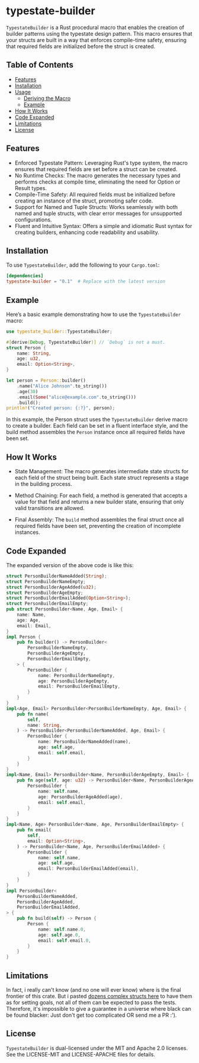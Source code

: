 # typestate-builder

`TypestateBuilder` is a Rust procedural macro that enables the creation of builder patterns using the typestate design pattern. This macro ensures that your structs are built in a way that enforces compile-time safety, ensuring that required fields are initialized before the struct is created.

## Table of Contents

- [Features](#features)
- [Installation](#installation)
- [Usage](#usage)
  - [Deriving the Macro](#deriving-the-macro)
  - [Example](#example)
- [How It Works](#how-it-works)
- [Code Expanded](#code-expanded)
- [Limitations](#limitations)
- [License](#license)

## Features

- Enforced Typestate Pattern: Leveraging Rust's type system, the macro ensures that required fields are set before a struct can be created.
- No Runtime Checks: The macro generates the necessary types and performs checks at compile time, eliminating the need for Option or Result types.
- Compile-Time Safety: All required fields must be initialized before creating an instance of the struct, promoting safer code.
- Support for Named and Tuple Structs: Works seamlessly with both named and tuple structs, with clear error messages for unsupported configurations.
- Fluent and Intuitive Syntax: Offers a simple and idiomatic Rust syntax for creating builders, enhancing code readability and usability.

## Installation

To use `TypestateBuilder`, add the following to your `Cargo.toml`:

```toml
[dependencies]
typestate-builder = "0.1"  # Replace with the latest version
```

## Example

Here’s a basic example demonstrating how to use the `TypestateBuilder` macro:

```rust
use typestate_builder::TypestateBuilder;

#[derive(Debug, TypestateBuilder)] // `Debug` is not a must.
struct Person {
    name: String,
    age: u32,
    email: Option<String>,
}

let person = Person::builder()
    .name("Alice Johnson".to_string())
    .age(30)
    .email(Some("alice@example.com".to_string()))
    .build();
println!("Created person: {:?}", person);
```

In this example, the Person struct uses the `TypestateBuilder` derive macro to create a builder. Each field can be set in a fluent interface style, and the build method assembles the `Person` instance once all required fields have been set.

## How It Works

- State Management: The macro generates intermediate state structs for each field of the struct being built. Each state struct represents a stage in the building process.

- Method Chaining: For each field, a method is generated that accepts a value for that field and returns a new builder state, ensuring that only valid transitions are allowed.

- Final Assembly: The `build` method assembles the final struct once all required fields have been set, preventing the creation of incomplete instances.

## Code Expanded

The expanded version of the above code is like this:

```rust
struct PersonBuilderNameAdded(String);
struct PersonBuilderNameEmpty;
struct PersonBuilderAgeAdded(u32);
struct PersonBuilderAgeEmpty;
struct PersonBuilderEmailAdded(Option<String>);
struct PersonBuilderEmailEmpty;
pub struct PersonBuilder<Name, Age, Email> {
    name: Name,
    age: Age,
    email: Email,
}
impl Person {
    pub fn builder() -> PersonBuilder<
        PersonBuilderNameEmpty,
        PersonBuilderAgeEmpty,
        PersonBuilderEmailEmpty,
    > {
        PersonBuilder {
            name: PersonBuilderNameEmpty,
            age: PersonBuilderAgeEmpty,
            email: PersonBuilderEmailEmpty,
        }
    }
}
impl<Age, Email> PersonBuilder<PersonBuilderNameEmpty, Age, Email> {
    pub fn name(
        self,
        name: String,
    ) -> PersonBuilder<PersonBuilderNameAdded, Age, Email> {
        PersonBuilder {
            name: PersonBuilderNameAdded(name),
            age: self.age,
            email: self.email,
        }
    }
}
impl<Name, Email> PersonBuilder<Name, PersonBuilderAgeEmpty, Email> {
    pub fn age(self, age: u32) -> PersonBuilder<Name, PersonBuilderAgeAdded, Email> {
        PersonBuilder {
            name: self.name,
            age: PersonBuilderAgeAdded(age),
            email: self.email,
        }
    }
}
impl<Name, Age> PersonBuilder<Name, Age, PersonBuilderEmailEmpty> {
    pub fn email(
        self,
        email: Option<String>,
    ) -> PersonBuilder<Name, Age, PersonBuilderEmailAdded> {
        PersonBuilder {
            name: self.name,
            age: self.age,
            email: PersonBuilderEmailAdded(email),
        }
    }
}
impl PersonBuilder<
    PersonBuilderNameAdded,
    PersonBuilderAgeAdded,
    PersonBuilderEmailAdded,
> {
    pub fn build(self) -> Person {
        Person {
            name: self.name.0,
            age: self.age.0,
            email: self.email.0,
        }
    }
}
```

## Limitations

In fact, i really can't know (and no one will ever know) where is the final frontier of this crate. But i pasted [dozens complex structs here](https://github.com/aalowlevel/typestate-builder/blob/dev/src/lib.rs) to have them as for setting goals, not all of them can be expected to pass the tests. Therefore, it's impossible to give a guarantee in a universe where black can be found blacker: Just don't get too complicated OR send me a PR :').

## License

`TypestateBuilder` is dual-licensed under the MIT and Apache 2.0 licenses. See the LICENSE-MIT and LICENSE-APACHE files for details.
